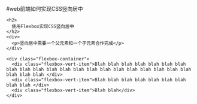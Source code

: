 #web前端如何实现CSS竖向居中

    <h2>
      使用Flexbox实现CSS竖向居中
    </h2>
    <div>
      <p>竖向居中需要一个父元素和一个子元素合作完成</p>
    </div>
    
    <div class="flexbox-container">
      <div class="flexbox-vert-item">Blah blah blah blah blah blah blah blah blah blah blah blah blah blah blah blah blah blah blah blah blah blah blah blah </div>
      <div class="flexbox-vert-item">Blah blah blah blah blah blah blah blah blah </div>
      <div class="flexbox-vert-item">Blah blah</div>
    </div>


